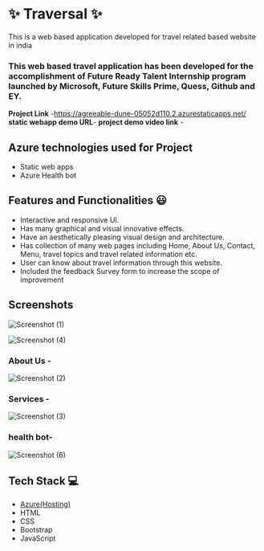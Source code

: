  # ✨ Traversal  ✨

This is a web based application developed for travel related based website in india

### This web based travel application has been developed for the accomplishment of Future Ready Talent Internship program launched by Microsoft, Future Skills Prime, Quess, Github and EY.


**Project Link** -https://agreeable-dune-05052d110.2.azurestaticapps.net/
**static webapp demo URL**-
**project demo video link** - 

## Azure technologies used for Project

- Static web apps
-  Azure Health bot

## Features and Functionalities 😃

- Interactive and responsive UI.
- Has many graphical and visual innovative effects.
- Have an aesthetically pleasing visual design and architecture.
- Has collection of many web pages including Home, About Us, Contact, Menu, travel topics and travel related information etc.
- User can know about travel information through this website.
- Included the feedback Survey form to increase the scope of improvement 

## Screenshots
![Screenshot (1)](https://user-images.githubusercontent.com/116545094/204094725-848825db-03a8-47cd-9a7f-07225d2c92ec.png)


![Screenshot (4)](https://user-images.githubusercontent.com/116545094/204094860-c151dd65-09ff-49a1-862a-0052e5bafcad.png)


   

### About Us -

![Screenshot (2)](https://user-images.githubusercontent.com/116545094/204094790-357786db-d1aa-4efd-afae-000fcc0cfee3.png)



### Services -
![Screenshot (3)](https://user-images.githubusercontent.com/116545094/204094797-136d01f7-c1d7-4b51-8571-5705b8011df8.png)




### health bot-
![Screenshot (6)](https://user-images.githubusercontent.com/116545094/204094828-8713d5c5-b198-495d-a1ec-04b85169f826.png)




## Tech Stack 💻

- [Azure(Hosting)](https://azure.microsoft.com/en-in/features/azure-portal/)
- HTML
- CSS
- Bootstrap
- JavaScript
